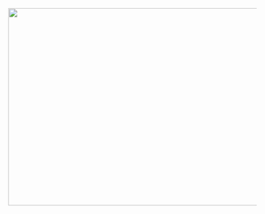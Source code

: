 <div align="center">
	<a href="https://github.com/rashadataf/rashadataf/header.svg">
		<img src="https://github.com/rashadataf/rashadataf/header.svg" width="800" height="400">
	</a>
</div>
